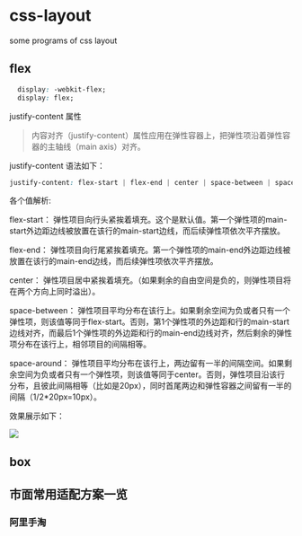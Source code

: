 # css-layout

some programs of css layout

## flex

```css {cmd="node"}
  display: -webkit-flex;
  display: flex;
```

justify-content 属性

> 内容对齐（justify-content）属性应用在弹性容器上，把弹性项沿着弹性容器的主轴线（main axis）对齐。

justify-content 语法如下：

```css {cmd="node"}
justify-content: flex-start | flex-end | center | space-between | space-around
```

各个值解析:

flex-start：
弹性项目向行头紧挨着填充。这个是默认值。第一个弹性项的main-start外边距边线被放置在该行的main-start边线，而后续弹性项依次平齐摆放。

flex-end：
弹性项目向行尾紧挨着填充。第一个弹性项的main-end外边距边线被放置在该行的main-end边线，而后续弹性项依次平齐摆放。

center：
弹性项目居中紧挨着填充。（如果剩余的自由空间是负的，则弹性项目将在两个方向上同时溢出）。

space-between：
弹性项目平均分布在该行上。如果剩余空间为负或者只有一个弹性项，则该值等同于flex-start。否则，第1个弹性项的外边距和行的main-start边线对齐，而最后1个弹性项的外边距和行的main-end边线对齐，然后剩余的弹性项分布在该行上，相邻项目的间隔相等。

space-around：
弹性项目平均分布在该行上，两边留有一半的间隔空间。如果剩余空间为负或者只有一个弹性项，则该值等同于center。否则，弹性项目沿该行分布，且彼此间隔相等（比如是20px），同时首尾两边和弹性容器之间留有一半的间隔（1/2*20px=10px）。

效果展示如下：

![](https://smallpang.oss-cn-shanghai.aliyuncs.com/blog/images/2259AD60-BD56-4865-8E35-472CEABF88B2.jpg)

## box

## 市面常用适配方案一览

### 阿里手淘